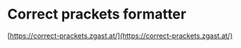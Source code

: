 # Correct prackets formatter

[https://correct-prackets.zgast.at/](https://correct-prackets.zgast.at/)
